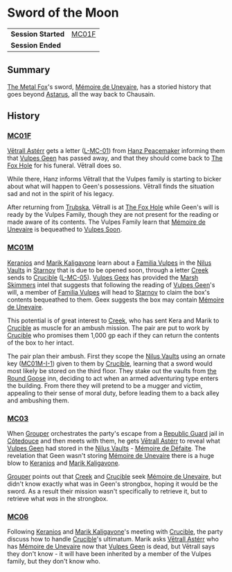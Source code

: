 # Sword of the Moon

|||
| --- | --- |
| **Session Started** | [MC01F](../sessions/MC01F.md) | storyline.2
| **Session Ended** | |

## Summary

[The Metal Fox](../characters/vulpes-geen.md)'s sword, [Mémoire de Unevaire](../items/echneshment/weapons/memoire-de-unevaire.md), has a storied history that goes beyond [Astarus](../celestial-objects/astarus.md), all the way back to Chausain.

## History

### [MC01F](../sessions/MC01F.md)

[Vētrall Astérr](../characters/vetrall-asterr.md) gets a letter ([L-MC-01](../letters/L-MC-01.md)) from [Hanz Peacemaker](../characters/hanz-peacemaker.md) informing them that [Vulpes Geen](../characters/vulpes-geen.md) has passed away, and that they should come back to [The Fox Hole](../places/buildings/the-fox-hole.md) for his funeral. Vētrall does so.

While there, Hanz informs Vētrall that the Vulpes family is starting to bicker about what will happen to Geen's possessions. Vētrall finds the situation sad and not in the spirit of his legacy.

After returning from [Trubska](../places/settlements/villages/trubska.md), Vētrall is at [The Fox Hole](../places/buildings/the-fox-hole.md) while Geen's will is ready by the Vulpes Family, though they are not present for the reading or made aware of its contents. The Vulpes Family learn that [Mémoire de Unevaire](../items/echneshment/weapons/memoire-de-unevaire.md) is bequeathed to [Vulpes Soon](../characters/vulpes-soon.md).

### [MC01M](../sessions/MC01M.md)

[Keranios](../characters/keranios.md) and [Marik Kaligavone](../characters/marik-kaligavone.md) learn about a [Familia Vulpes](../organisations/familia-vulpes.md) in the [Nilus Vaults](../places/buildings/government/nilus-vaults.md) in [Starnov](../places/settlements/cities/starnov.md) that is due to be opened soon, through a letter [Creek](../characters/creek.md) sends to [Crucible](../characters/crucible.md) ([L-MC-05](../letters/L-MC-05.md)). [Vulpes Geex](../characters/vulpes-geex.md) has provided the [Marsh Skimmers](../organisations/criminals/marsh-skimmers.md) intel that suggests that following the reading of [Vulpes Geen](../characters/vulpes-geen.md)'s will, a member of [Familia Vulpes](../organisations/familia-vulpes.md) will head to [Starnov](../places/settlements/cities/starnov.md) to claim the box's contents bequeathed to them. Geex suggests the box may contain [Mémoire de Unevaire](../items/echneshment/weapons/memoire-de-unevaire.md).

This potential is of great interest to [Creek](../characters/creek.md), who has sent Kera and Marik to [Crucible](../characters/crucible.md) as muscle for an ambush mission. The pair are put to work by [Crucible](../characters/crucible.md) who promises them 1,000 gp each if they can return the contents of the box to her intact.

The pair plan their ambush. First they scope the [Nilus Vaults](../places/buildings/government/nilus-vaults.md) using an ornate key ([MC01M-I-1](../cards/MC01M-I-1.md)) given to them by [Crucible](../characters/crucible.md), learning that a sword would most likely be stored on the third floor. They stake out the vaults from [the Round Goose](../places/buildings/inns-taverns/the-round-goose.md) inn, deciding to act when an armed adventuring type enters the building. From there they will pretend to be a mugger and victim, appealing to their sense of moral duty, before leading them to a back alley and ambushing them.

### [MC03](../sessions/MC03.md)

When [Grouper](../characters/grouper.md) orchestrates the party's escape from a [Republic Guard](../organisations/guards/republic-guard.md) jail in [Côtedouce](../places/settlements/towns/cotedouce.md) and then meets with them, he gets [Vētrall Astérr](../characters/vetrall-asterr.md) to reveal what [Vulpes Geen](../characters/vulpes-geen.md) had stored in the [Nilus Vaults](../places/buildings/government/nilus-vaults.md) - [Mémoire de Défaite](../items/echneshment/memory-spheres/memoire-de-defaite.md). The revelation that Geen wasn't storing [Mémoire de Unevaire](../items/echneshment/weapons/memoire-de-unevaire.md) there is a huge blow to [Keranios](../characters/keranios.md) and [Marik Kaligavone](../characters/marik-kaligavone.md).

[Grouper](../characters/grouper.md) points out that [Creek](../characters/creek.md) and [Crucible](../characters/crucible.md) seek [Mémoire de Unevaire](../items/echneshment/weapons/memoire-de-unevaire.md), but didn't know exactly what was in Geen's strongbox, hoping it would be the sword. As a result their mission wasn't specifically to retrieve it, but to retrieve what *was* in the strongbox.

### [MC06](../sessions/MC06.md)

Following [Keranios](../characters/keranios.md) and [Marik Kaligavone](../characters/marik-kaligavone.md)'s meeting with [Crucible](../characters/crucible.md), the party discuss how to handle [Crucible](../characters/crucible.md)'s ultimatum. Marik asks [Vētrall Astérr](../characters/vetrall-asterr.md) who has [Mémoire de Unevaire](../items/echneshment/weapons/memoire-de-unevaire.md) now that [Vulpes Geen](../characters/vulpes-geen.md) is dead, but Vētrall says they don't know - it will have been inherited by a member of the Vulpes family, but they don't know who.

